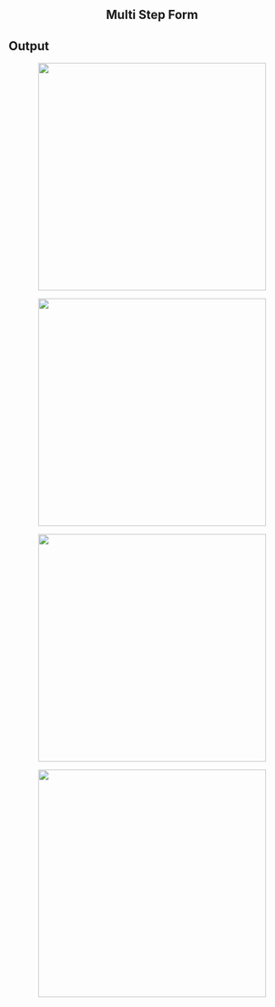 <h2 align="center"> Multi Step Form</h2>

## Output

<p align="center">
<img width="400px" src="https://user-images.githubusercontent.com/80118217/200855539-8a379e28-2450-4859-8f31-6f941d4cd1a1.JPG">
</p>


<p align="center">
<img width="400px" src="https://user-images.githubusercontent.com/80118217/200856259-b98eab8d-e5af-43a7-81e8-f4bede1e4266.JPG">
</p>


<p align="center">
<img width="400px" src="https://user-images.githubusercontent.com/80118217/201125459-72880dca-0576-4316-9429-05cd3638bf87.JPG">
</p>



<p align="center">
<img width="400px" src="https://user-images.githubusercontent.com/80118217/201125495-f70321b9-71a0-48b0-85e4-8ce94e8f61ac.JPG">
</p>

